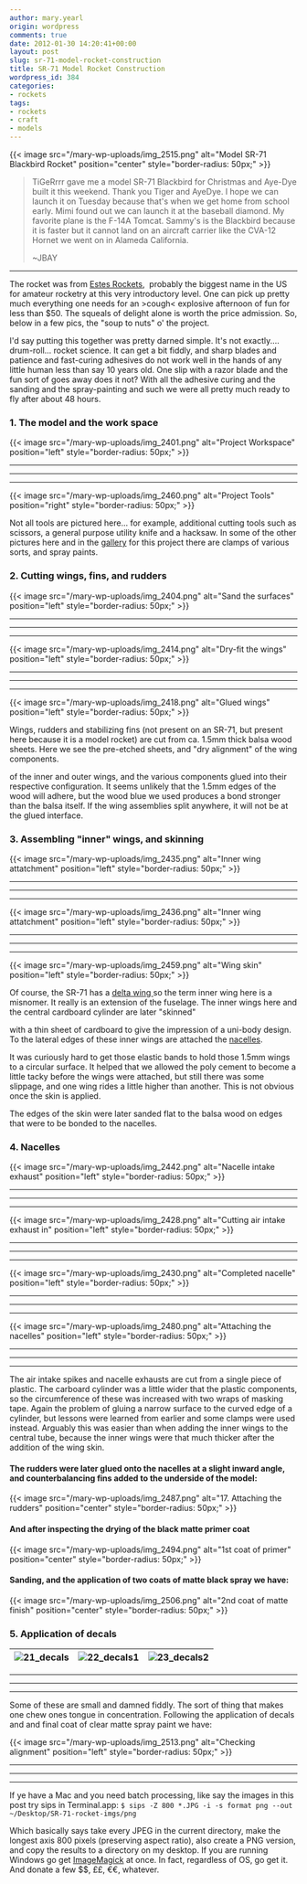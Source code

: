 ```yaml
---
author: mary.yearl
origin: wordpress
comments: true
date: 2012-01-30 14:20:41+00:00
layout: post
slug: sr-71-model-rocket-construction
title: SR-71 Model Rocket Construction
wordpress_id: 384
categories:
- rockets
tags:
- rockets
- craft
- models
---
```



{{< image src="/mary-wp-uploads/img_2515.png" alt="Model SR-71 Blackbird Rocket" position="center" style="border-radius: 50px;" >}}

> TiGeRrrr gave me a model SR-71 Blackbird for Christmas and Aye-Dye built it this weekend. Thank you Tiger and AyeDye. I hope we can launch it on Tuesday because that's when we get home from school early. Mimi found out we can launch it at the baseball diamond. My favorite plane is the F-14A Tomcat. Sammy's is the Blackbird because it is faster but it cannot land on an aircraft carrier like the CVA-12 Hornet we went on in Alameda California.
>
>~JBAY
-----

The rocket was from [Estes Rockets](http://www.estesrockets.com/),  probably the biggest name in the US for amateur rocketry at this very introductory level. One can pick up pretty much everything one needs for an >cough< explosive afternoon of fun for less than $50. The squeals of delight alone is worth the price admission. So, below in a few pics, the "soup to nuts" o' the project.

I'd say putting this together was pretty darned simple. It's not exactly.... drum-roll... rocket science. It can get a bit fiddly, and sharp blades and patience and fast-curing adhesives do not work well in the hands of any little human less than say 10 years old. One slip with a razor blade and the fun sort of goes away does it not? With all the adhesive curing and the sanding and the spray-painting and such we were all pretty much ready to fly after about 48 hours.




### 1. The model and the work space


{{< image src="/mary-wp-uploads/img_2401.png" alt="Project Workspace" position="left" style="border-radius: 50px;" >}}

-----
-----
-----

{{< image src="/mary-wp-uploads/img_2460.png" alt="Project Tools" position="right" style="border-radius: 50px;" >}}


<!-- 
OOH. Comments in Markdown!
Not sure about the table format...
| ![01_workspace](/mary-wp-uploads/img_2401.png)  | ![02_tools](/mary-wp-uploads/img_2460.png)  |
|---|---|
-->

Not all tools are pictured here... for example, additional cutting tools such as scissors, a general purpose utility knife and a hacksaw. In some of the other pictures here and in the [gallery](/gallery/sr-71-blackbird-model/) for this project there are clamps of various sorts, and spray paints.






### 2. Cutting wings, fins, and rudders


{{< image src="/mary-wp-uploads/img_2404.png" alt="Sand the surfaces" position="left" style="border-radius: 50px;" >}}

-----
-----
-----

{{< image src="/mary-wp-uploads/img_2414.png" alt="Dry-fit the wings" position="left" style="border-radius: 50px;" >}}

-----
-----
-----

{{< image src="/mary-wp-uploads/img_2418.png" alt="Glued wings" position="left" style="border-radius: 50px;" >}}


Wings, rudders and stabilizing fins (not present on an SR-71, but present here because it is a model rocket) are cut from ca. 1.5mm thick balsa wood sheets. Here we see the pre-etched sheets, and "dry alignment" of the wing components.

of the inner and outer wings, and the various components glued into their respective configuration. It seems unlikely that the 1.5mm edges of the wood will adhere, but the wood blue we used produces a bond stronger than the balsa itself. If the wing assemblies split anywhere, it will not be at the glued interface.




### 3. Assembling "inner" wings, and skinning


{{< image src="/mary-wp-uploads/img_2435.png" alt="Inner wing attatchment" position="left" style="border-radius: 50px;" >}}

-----
-----
-----

{{< image src="/mary-wp-uploads/img_2436.png" alt="Inner wing attatchment" position="left" style="border-radius: 50px;" >}}

-----
-----
-----

{{< image src="/mary-wp-uploads/img_2459.png" alt="Wing skin" position="left" style="border-radius: 50px;" >}}


Of course, the SR-71 has a [delta wing ](http://en.wikipedia.org/wiki/Delta_wing)so the term inner wing here is a misnomer. It really is an extension of the fuselage. The inner wings here and the central cardboard cylinder are later "skinned"

with a thin sheet of cardboard to give the impression of a uni-body design. To the lateral edges of these inner wings are attached the [nacelles](http://en.wikipedia.org/wiki/Nacelle).

It was curiously hard to get those elastic bands to hold those 1.5mm wings to a circular surface. It helped that we allowed the poly cement to become a little tacky before the wings were attached, but still there was some slippage, and one wing rides a little higher than another. This is not obvious once the skin is applied.

The edges of the skin were later sanded flat to the balsa wood on edges that were to be bonded to the nacelles.




### 4. Nacelles

{{< image src="/mary-wp-uploads/img_2442.png" alt="Nacelle intake exhaust" position="left" style="border-radius: 50px;" >}}

-----
-----
-----

{{< image src="/mary-wp-uploads/img_2428.png" alt="Cutting air intake exhaust in" position="left" style="border-radius: 50px;" >}}

-----
-----
-----

{{< image src="/mary-wp-uploads/img_2430.png" alt="Completed nacelle" position="left" style="border-radius: 50px;" >}}

-----
-----
-----

{{< image src="/mary-wp-uploads/img_2480.png" alt="Attaching the nacelles" position="left" style="border-radius: 50px;" >}}

-----
-----
-----

The air intake spikes and nacelle exhausts are cut from a single piece of plastic. The carboard cylinder was a little wider that the plastic components, so the circumference of these was increased with two wraps of masking tape. Again the problem of gluing a narrow surface to the curved edge of a cylinder, but lessons were learned from earlier and some clamps were used instead. Arguably this was easier than when adding the inner wings to the central tube, because the inner wings were that much thicker after the addition of the wing skin.

#### The rudders were later glued onto the nacelles at a slight inward angle, and counterbalancing fins added to the underside of the model:

{{< image src="/mary-wp-uploads/img_2487.png" alt="17. Attaching the rudders" position="center" style="border-radius: 50px;" >}}


#### And after inspecting the drying of the black matte primer coat

{{< image src="/mary-wp-uploads/img_2494.png" alt="1st coat of primer" position="center" style="border-radius: 50px;" >}}


#### Sanding, and the application of two coats of matte black spray we have:

{{< image src="/mary-wp-uploads/img_2506.png" alt="2nd coat of matte finish" position="center" style="border-radius: 50px;" >}}





### 5. Application of decals


| ![21_decals](/mary-wp-uploads/img_2509.png) | ![22_decals1](/mary-wp-uploads/img_2510.png) | ![23_decals2](/mary-wp-uploads/img_2512.png) |
|---------------------------------------------|----------------------------------------------|----------------------------------------------|

-----
-----
-----

Some of these are small and damned fiddly. The sort of thing that makes one chew ones tongue in concentration. Following the application of decals and and final coat of clear matte spray paint we have:

{{< image src="/mary-wp-uploads/img_2513.png" alt="Checking alignment" position="left" style="border-radius: 50px;" >}}



-----
-----
-----



If ye have a Mac and you need batch processing, like say the images in this post try sips in Terminal.app:
`$ sips -Z 800 *.JPG -i -s format png --out ~/Desktop/SR-71-rocket-imgs/png`

Which basically says take every JPEG in the current directory, make the longest axis 800 pixels (preserving aspect ratio), also create a PNG version, and copy the results to a directory on my desktop. If you are running Windows go get [ImageMagick](http://www.imagemagick.org) at once. In fact, regardless of OS, go get it. And donate a few $$, ££, €€, whatever.
